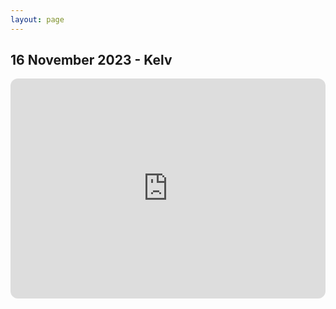 ```yaml
---
layout: page
---
```


## 16 November 2023 - Kelv
<iframe style="border-radius:12px" src="https://open.spotify.com/embed/playlist/45IWLVFzqWcnc901ktymYp?utm_source=generator" width="100%" height="352" frameBorder="0" allowfullscreen="" allow="autoplay; clipboard-write; encrypted-media; fullscreen; picture-in-picture" loading="lazy"></iframe>
